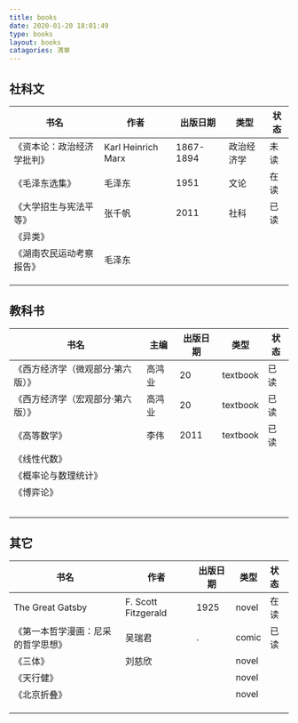 ```yaml
---
title: books
date: 2020-01-20 18:01:49
type: books
layout: books
catagories: 清单
---
```


## 社科文

| 书名                       | 作者               | 出版日期  | 类型       | 状态 |
| -------------------------- | ------------------ | --------- | ---------- | ---- |
| 《资本论：政治经济学批判》 | Karl Heinrich Marx | 1867-1894 | 政治经济学 | 未读 |
| 《毛泽东选集》             | 毛泽东             | 1951      | 文论       | 在读 |
| 《大学招生与宪法平等》     | 张千帆             | 2011      | 社科       | 已读 |
| 《异类》                   |                    |           |            |      |
| 《湖南农民运动考察报告》   | 毛泽东             |           |            |      |
|                            |                    |           |            |      |
|                            |                    |           |            |      |
|                            |                    |           |            |      |

## 教科书

| 书名                              | 主编   | 出版日期 | 类型     | 状态 |
| --------------------------------- | ------ | -------- | -------- | ---- |
| 《西方经济学（微观部分·第六版）》 | 高鸿业 | 20       | textbook | 已读 |
| 《西方经济学（宏观部分·第六版）》 | 高鸿业 | 20       | textbook | 已读 |
| 《高等数学》                      | 李伟   | 2011     | textbook | 已读 |
| 《线性代数》                      |        |          |          |      |
| 《概率论与数理统计》              |        |          |          |      |
| 《博弈论》                        |        |          |          |      |
|                                   |        |          |          |      |
|                                   |        |          |          |      |
|                                   |        |          |          |      |
|                                   |        |          |          |      |
|                                   |        |          |          |      |

## 其它

| 书名                               | 作者                | 出版日期 | 类型  | 状态 |
| ---------------------------------- | ------------------- | -------- | ----- | :--- |
| The Great Gatsby                   | F. Scott Fitzgerald | 1925     | novel | 在读 |
| 《第一本哲学漫画：尼采的哲学思想》 | 吴瑞君              | .        | comic | 已读 |
| 《三体》                           | 刘慈欣              |          | novel |      |
| 《天行健》                         |                     |          | novel |      |
| 《北京折叠》                       |                     |          | novel |      |
|                                    |                     |          |       |      |
|                                    |                     |          |       |      |
|                                    |                     |          |       |      |